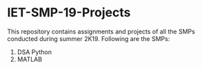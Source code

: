 # IET-SMP-19-Projects
This repository contains assignments and projects of all the SMPs conducted during summer 2K19. Following are the SMPs:
  1. DSA Python
  2. MATLAB